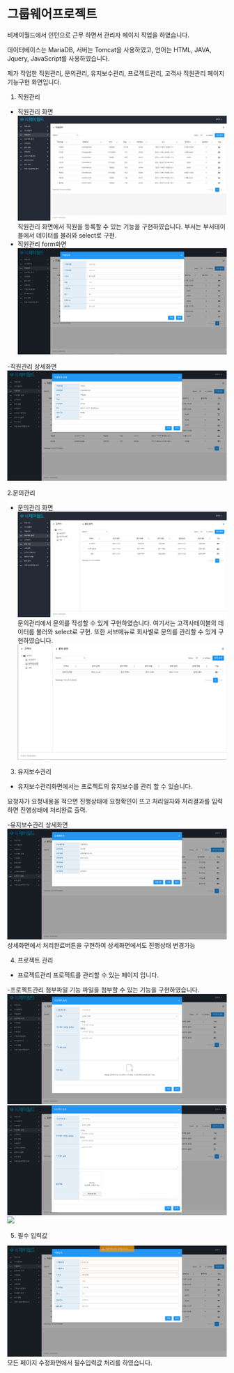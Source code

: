 # 그룹웨어프로젝트
비제이월드에서 인턴으로 근무 하면서 관리자 페이지 작업을 하였습니다.

데이터베이스는 MariaDB, 서버는 Tomcat을 사용하였고, 언어는 HTML, JAVA, Jquery, JavaScript를 사용하였습니다.

제가 작업한 직원관리, 문의관리, 유지보수관리, 프로젝트관리, 고객사 직원관리 페이지 기능구현 화면입니다.
1. 직원관리
- 직원관리 화면
<img src="image/직원관리.png"></img>
직원관리 화면에서 직원을 등록할 수 있는 기능을 구현하였습니다. 부서는 부서테이블에서 데이터를 불러와 select로 구현.
- 직원관리 form화면
<img src="image/직원관리_form.png"></img>

-직원관리 상세화면
<img src="image/직원관리_상세.png"></img>

2.문의관리
- 문의관리 화면
<img src="image/서브메뉴.png"></img>
문의관리에서 문의를 작성할 수 있게 구현하였습니다. 여기서는 고객사테이블의 데이터를 불러와 select로 구현.
또한 서브메뉴로 회사별로 문의를 관리할 수 있게 구현하였습니다.
<img src="image/메뉴트리2.png"></img>

3. 유지보수관리
- 유지보수관리화면에서는 프로젝트의 유지보수를 관리 할 수 있습니다.

요청자가 요청내용을 적으면 진행상태에 요청확인이 뜨고 처리일자와 처리결과를 입력하면 진행상태에 처리완료 출력.

-유지보수관리 상세화면
<img src="image/유지보수_수정.png"></img>
상세화면에서 처리완료버튼을 구현하여 상세화면에서도 진행상태 변경가능

4. 프로젝트 관리
- 프로젝트관리
프로젝트를 관리할 수 있는 페이지 입니다.

-프로젝트관리 첨부파일 기능
파일을 첨부할 수 있는 기능을 구현하였습니다.
<img src="image/파일첨부1.png"></img>
<img src="image/파일첨부2.png"></img>
<img src="image/상세_파일첨부.png"></img>

5. 필수 입력값

<img src="image/필수 입력값.png"></img>
모든 페이지 수정화면에서 필수입력값 처리를 하였습니다.

 
